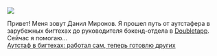 <!--2025-02-28 12:55:19-->
<div class="yb">
  <div class="rss smaller1 habr"><img src="https://habrastorage.org/getpro/habr/upload_files/000/e6f/dd2/000e6fdd244b21e7cdb8676f62aa1604.png" /><p>Привет! Меня зовут Данил Миронов. Я прошел путь от аутстафера в зарубежных бигтехах до руководителя бэкенд-отдела в <a href="https://doubletapp.ai/outstaff?utm_source=habr&amp;utm_medium=news&amp;utm_campaign=outstaff_news_dm">Doubletapp</a>. Сейчас я помогаю... <br><a class="light" href="https://habr.com/ru/companies/doubletapp/news/886752/?utm_source=habrahabr&utm_medium=rss&utm_campaign=886752">Аутстаф в бигтехах: работал сам, теперь готовлю других</a></div>
</div>
